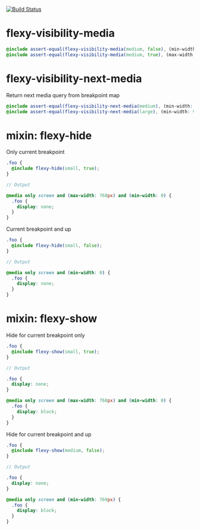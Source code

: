 [![Build Status](https://travis-ci.org/studio107/flexy-visibility.svg?branch=master)](https://travis-ci.org/studio107/flexy-visibility)

# flexy-visibility-media

```scss
@include assert-equal(flexy-visibility-media(medium, false), (min-width: 769px));
@include assert-equal(flexy-visibility-media(medium, true), (max-width: 991px, min-width: 769px));
```

# flexy-visibility-next-media

Return next media query from breakpoint map

```scss
@include assert-equal(flexy-visibility-next-media(medium), (min-width: 769px, max-width: 991px));
@include assert-equal(flexy-visibility-next-media(large), (min-width: 992px, max-width: 1199px));
```

# mixin: flexy-hide

Only current breakpoint

```scss
.foo {
  @include flexy-hide(small, true);
}

// Output

@media only screen and (max-width: 768px) and (min-width: 0) {
  .foo {
    display: none;
  }
}
```

Current breakpoint and up

```scss
.foo {
  @include flexy-hide(small, false);
}

// Output

@media only screen and (min-width: 0) {
  .foo {
    display: none;
  }
}
```

# mixin: flexy-show

Hide for current breakpoint only

```scss
.foo {
  @include flexy-show(small, true);
}

// Output

.foo {
  display: none;
}

@media only screen and (max-width: 768px) and (min-width: 0) {
  .foo {
    display: block;
  }
}
```

Hide for current breakpoint and up

```scss
.foo {
  @include flexy-show(medium, false);
}

// Output

.foo {
  display: none;
}

@media only screen and (min-width: 769px) {
  .foo {
    display: block;
  }
}
```
